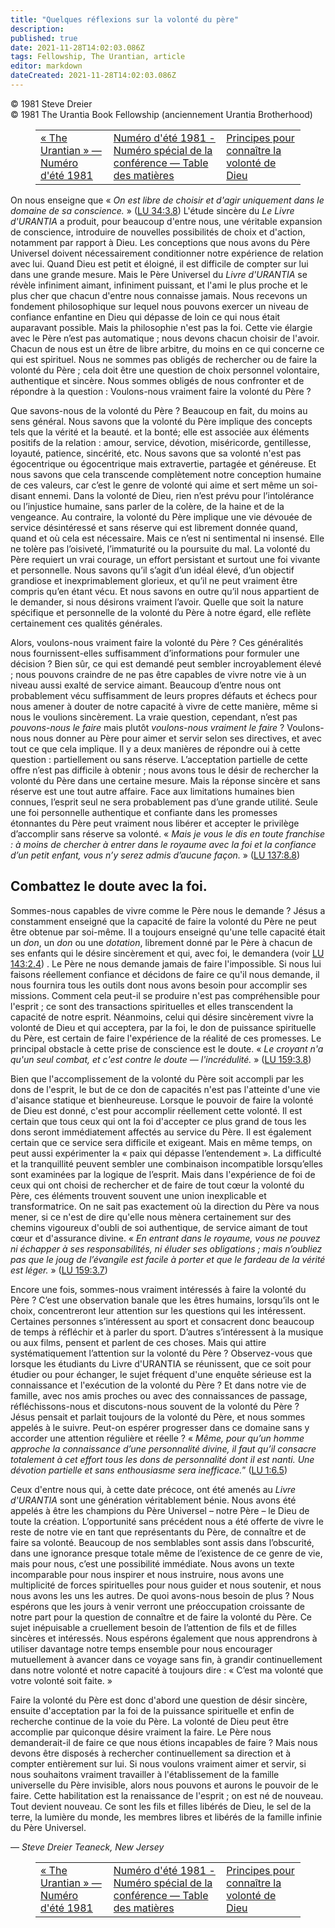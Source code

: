 ```yaml
---
title: "Quelques réflexions sur la volonté du père"
description: 
published: true
date: 2021-11-28T14:02:03.086Z
tags: Fellowship, The Urantian, article
editor: markdown
dateCreated: 2021-11-28T14:02:03.086Z
---
```


<p class="v-card v-sheet theme--light grey lighten-3 px-2">© 1981 Steve Dreier<br>© 1981 The Urantia Book Fellowship (anciennement Urantia Brotherhood)</p>
<figure class="table chapter-navigator">
  <table>
    <tbody>
      <tr>
        <td>
        <a href="/fr/article/The_Urantian/The_Urantian_1981_07">
          <span class="mdi mdi-arrow-left-drop-circle"></span><span class="pl-2">« The Urantian » — Numéro d'été 1981</span>
        </a>
        </td>
        <td>
        <a href="/fr/index/articles_the_urantian#numéro-d'été-1981-numéro-spécial-de-la-conférence">
          <span class="mdi mdi-book-open-variant"></span><span class="pl-2">Numéro d'été 1981 - Numéro spécial de la conférence — Table des matières</span>
        </a>
        </td>
        <td>
        <a href="/fr/article/Harry_McMullan_III/Principles_Of_Knowing_Gods_Will">
          <span class="pr-2">Principes pour connaître la volonté de Dieu</span><span class="mdi mdi-arrow-right-drop-circle"></span>
        </a>
        </td>
      </tr>
    </tbody>
  </table>
</figure>



On nous enseigne que « _On est libre de choisir et d'agir uniquement dans le domaine de sa conscience._ » ([LU 34:3.8](/fr/The_Urantia_Book/34#p3_8)) L'étude sincère du _Le Livre d'URANTIA_ a produit, pour beaucoup d'entre nous, une véritable expansion de conscience, introduire de nouvelles possibilités de choix et d'action, notamment par rapport à Dieu. Les conceptions que nous avons du Père Universel doivent nécessairement conditionner notre expérience de relation avec lui. Quand Dieu est petit et éloigné, il est difficile de compter sur lui dans une grande mesure. Mais le Père Universel du _Livre d'URANTIA_ se révèle infiniment aimant, infiniment puissant, et l'ami le plus proche et le plus cher que chacun d'entre nous connaisse jamais. Nous recevons un fondement philosophique sur lequel nous pouvons exercer un niveau de confiance enfantine en Dieu qui dépasse de loin ce qui nous était auparavant possible. Mais la philosophie n'est pas la foi. Cette vie élargie avec le Père n’est pas automatique ; nous devons chacun choisir de l'avoir. Chacun de nous est un être de libre arbitre, du moins en ce qui concerne ce qui est spirituel. Nous ne sommes pas obligés de rechercher ou de faire la volonté du Père ; cela doit être une question de choix personnel volontaire, authentique et sincère. Nous sommes obligés de nous confronter et de répondre à la question : Voulons-nous vraiment faire la volonté du Père ?

Que savons-nous de la volonté du Père ? Beaucoup en fait, du moins au sens général. Nous savons que la volonté du Père implique des concepts tels que la vérité et la beauté. et la bonté; elle est associée aux éléments positifs de la relation : amour, service, dévotion, miséricorde, gentillesse, loyauté, patience, sincérité, etc. Nous savons que sa volonté n'est pas égocentrique ou égocentrique mais extravertie, partagée et généreuse. Et nous savons que cela transcende complètement notre conception humaine de ces valeurs, car c’est le genre de volonté qui aime et sert même un soi-disant ennemi. Dans la volonté de Dieu, rien n’est prévu pour l’intolérance ou l’injustice humaine, sans parler de la colère, de la haine et de la vengeance. Au contraire, la volonté du Père implique une vie dévouée de service désintéressé et sans réserve qui est librement donnée quand, quand et où cela est nécessaire. Mais ce n’est ni sentimental ni insensé. Elle ne tolère pas l’oisiveté, l’immaturité ou la poursuite du mal. La volonté du Père requiert un vrai courage, un effort persistant et surtout une foi vivante et personnelle. Nous savons qu’il s’agit d’un idéal élevé, d’un objectif grandiose et inexprimablement glorieux, et qu’il ne peut vraiment être compris qu’en étant vécu. Et nous savons en outre qu’il nous appartient de le demander, si nous désirons vraiment l’avoir. Quelle que soit la nature spécifique et personnelle de la volonté du Père à notre égard, elle reflète certainement ces qualités générales.

Alors, voulons-nous vraiment faire la volonté du Père ? Ces généralités nous fournissent-elles suffisamment d’informations pour formuler une décision ? Bien sûr, ce qui est demandé peut sembler incroyablement élevé ; nous pouvons craindre de ne pas être capables de vivre notre vie à un niveau aussi exalté de service aimant. Beaucoup d’entre nous ont probablement vécu suffisamment de leurs propres défauts et échecs pour nous amener à douter de notre capacité à vivre de cette manière, même si nous le voulions sincèrement. La vraie question, cependant, n’est pas _pouvons-nous le faire_ mais plutôt _voulons-nous vraiment le faire_ ? Voulons-nous nous donner au Père pour aimer et servir selon ses directives, et avec tout ce que cela implique. Il y a deux manières de répondre oui à cette question : partiellement ou sans réserve. L’acceptation partielle de cette offre n’est pas difficile à obtenir ; nous avons tous le désir de rechercher la volonté du Père dans une certaine mesure. Mais la réponse sincère et sans réserve est une tout autre affaire. Face aux limitations humaines bien connues, l’esprit seul ne sera probablement pas d’une grande utilité. Seule une foi personnelle authentique et confiante dans les promesses étonnantes du Père peut vraiment nous libérer et accepter le privilège d’accomplir sans réserve sa volonté. « _Mais je vous le dis en toute franchise : à moins de chercher à entrer dans le royaume avec la foi et la confiance d’un petit enfant, vous n’y serez admis d’aucune façon._ » ([LU 137:8.8](/fr/The_Urantia_Book/137#p8_8))

## Combattez le doute avec la foi.

Sommes-nous capables de vivre comme le Père nous le demande ? Jésus a constamment enseigné que la capacité de faire la volonté du Père ne peut être obtenue par soi-même. Il a toujours enseigné qu'une telle capacité était un _don_, un _don_ ou une _dotation_, librement donné par le Père à chacun de ses enfants qui le désire sincèrement et qui, avec foi, le demandera (voir [LU 143:2.4](/fr/The_Urantia_Book/143#p2_4)) . Le Père ne nous demande jamais de faire l'impossible. Si nous lui faisons réellement confiance et décidons de faire ce qu'il nous demande, il nous fournira tous les outils dont nous avons besoin pour accomplir ses missions. Comment cela peut-il se produire n'est pas compréhensible pour l'esprit ; ce sont des transactions spirituelles et elles transcendent la capacité de notre esprit. Néanmoins, celui qui désire sincèrement vivre la volonté de Dieu et qui acceptera, par la foi, le don de puissance spirituelle du Père, est certain de faire l'expérience de la réalité de ces promesses. Le principal obstacle à cette prise de conscience est le doute. « _Le croyant n'a qu'un seul combat, et c'est contre le doute — l'incrédulité._ » ([LU 159:3.8](/fr/The_Urantia_Book/159#p3_8))

Bien que l'accomplissement de la volonté du Père soit accompli par les dons de l'esprit, le but de ce don de capacités n'est pas l'atteinte d'une vie d'aisance statique et bienheureuse. Lorsque le pouvoir de faire la volonté de Dieu est donné, c'est pour accomplir réellement cette volonté. Il est certain que tous ceux qui ont la foi d'accepter ce plus grand de tous les dons seront immédiatement affectés au service du Père. Il est également certain que ce service sera difficile et exigeant. Mais en même temps, on peut aussi expérimenter la « paix qui dépasse l’entendement ». La difficulté et la tranquillité peuvent sembler une combinaison incompatible lorsqu’elles sont examinées par la logique de l’esprit. Mais dans l'expérience de foi de ceux qui ont choisi de rechercher et de faire de tout cœur la volonté du Père, ces éléments trouvent souvent une union inexplicable et transformatrice. On ne sait pas exactement où la direction du Père va nous mener, si ce n'est de dire qu'elle nous mènera certainement sur des chemins vigoureux d'oubli de soi authentique, de service aimant de tout cœur et d'assurance divine. « _En entrant dans le royaume, vous ne pouvez ni échapper à ses responsabilités, ni éluder ses obligations ; mais n’oubliez pas que le joug de l’évangile est facile à porter et que le fardeau de la vérité est léger._ » ([LU 159:3.7](/fr/The_Urantia_Book/159#p3_7))

Encore une fois, sommes-nous vraiment intéressés à faire la volonté du Père ? C’est une observation banale que les êtres humains, lorsqu’ils ont le choix, concentreront leur attention sur les questions qui les intéressent. Certaines personnes s’intéressent au sport et consacrent donc beaucoup de temps à réfléchir et à parler du sport. D’autres s’intéressent à la musique ou aux films, pensent et parlent de ces choses. Mais qui attire systématiquement l’attention sur la volonté du Père ? Observez-vous que lorsque les étudiants du Livre d'URANTIA se réunissent, que ce soit pour étudier ou pour échanger, le sujet fréquent d'une enquête sérieuse est la connaissance et l'exécution de la volonté du Père ? Et dans notre vie de famille, avec nos amis proches ou avec des connaissances de passage, réfléchissons-nous et discutons-nous souvent de la volonté du Père ? Jésus pensait et parlait toujours de la volonté du Père, et nous sommes appelés à le suivre. Peut-on espérer progresser dans ce domaine sans y accorder une attention régulière et réelle ? « _Même, pour qu’un homme approche la connaissance d’une personnalité divine, il faut qu’il consacre totalement à cet effort tous les dons de personnalité dont il est nanti. Une dévotion partielle et sans enthousiasme sera inefficace._” ([LU 1:6.5](/fr/The_Urantia_Book/1#p6_5))

Ceux d'entre nous qui, à cette date précoce, ont été amenés au _Livre d'URANTIA_ sont une génération véritablement bénie. Nous avons été appelés à être les champions du Père Universel – notre Père – le Dieu de toute la création. L’opportunité sans précédent nous a été offerte de vivre le reste de notre vie en tant que représentants du Père, de connaître et de faire sa volonté. Beaucoup de nos semblables sont assis dans l’obscurité, dans une ignorance presque totale même de l’existence de ce genre de vie, mais pour nous, c’est une possibilité immédiate. Nous avons un texte incomparable pour nous inspirer et nous instruire, nous avons une multiplicité de forces spirituelles pour nous guider et nous soutenir, et nous nous avons les uns les autres. De quoi avons-nous besoin de plus ? Nous espérons que les jours à venir verront une préoccupation croissante de notre part pour la question de connaître et de faire la volonté du Père. Ce sujet inépuisable a cruellement besoin de l’attention de fils et de filles sincères et intéressés. Nous espérons également que nous apprendrons à utiliser davantage notre temps ensemble pour nous encourager mutuellement à avancer dans ce voyage sans fin, à grandir continuellement dans notre volonté et notre capacité à toujours dire : « C’est ma volonté que votre volonté soit faite. »

Faire la volonté du Père est donc d'abord une question de désir sincère, ensuite d'acceptation par la foi de la puissance spirituelle et enfin de recherche continue de la voie du Père. La volonté de Dieu peut être accomplie par quiconque désire vraiment la faire. Le Père nous demanderait-il de faire ce que nous étions incapables de faire ? Mais nous devons être disposés à rechercher continuellement sa direction et à compter entièrement sur lui. Si nous voulons vraiment aimer et servir, si nous souhaitons vraiment travailler à l'établissement de la famille universelle du Père invisible, alors nous pouvons et aurons le pouvoir de le faire. Cette habilitation est la renaissance de l'esprit ; on est né de nouveau. Tout devient nouveau. Ce sont les fils et filles libérés de Dieu, le sel de la terre, la lumière du monde, les membres libres et libérés de la famille infinie du Père Universel.

— _Steve Dreier_
_Teaneck, New Jersey_



<figure class="table chapter-navigator">
  <table>
    <tbody>
      <tr>
        <td>
        <a href="/fr/article/The_Urantian/The_Urantian_1981_07">
          <span class="mdi mdi-arrow-left-drop-circle"></span><span class="pl-2">« The Urantian » — Numéro d'été 1981</span>
        </a>
        </td>
        <td>
        <a href="/fr/index/articles_the_urantian#numéro-d'été-1981-numéro-spécial-de-la-conférence">
          <span class="mdi mdi-book-open-variant"></span><span class="pl-2">Numéro d'été 1981 - Numéro spécial de la conférence — Table des matières</span>
        </a>
        </td>
        <td>
        <a href="/fr/article/Harry_McMullan_III/Principles_Of_Knowing_Gods_Will">
          <span class="pr-2">Principes pour connaître la volonté de Dieu</span><span class="mdi mdi-arrow-right-drop-circle"></span>
        </a>
        </td>
      </tr>
    </tbody>
  </table>
</figure>
